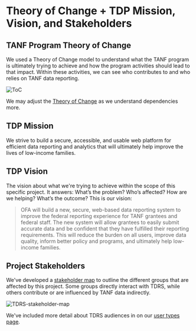 # Theory of Change + TDP Mission,  Vision, and Stakeholders

## TANF Program Theory of Change
We used a Theory of Change model to understand what the TANF program is ultimately trying to achieve and how the program activities should lead to that impact. Within these activities, we can see who contributes to and who relies on TANF data reporting.

![ToC](https://i.imgur.com/YDXDozC.png)

We may adjust the [Theory of Change](https://app.mural.co/t/officeoffamilyassistance2744/m/gsa6/1591840529923/e32ad1cccedbaaa6a77e95ddfd9339a8f7a2a37d) as we understand dependencies more.

## TDP Mission
We strive to build a secure, accessible, and usable web platform for efficient data reporting and analytics that will ultimately help improve the lives of low-income families.

## TDP Vision
The vision about what we're trying to achieve within the scope of this specific project. It answers: What’s the problem? Who’s affected? How are we helping? What’s the outcome? This is our vision:

> OFA will build a new, secure, web-based data reporting system to improve the federal reporting experience for TANF grantees and federal staff. The new system will allow grantees to easily submit accurate data and be confident that they have fulfilled their reporting requirements. This will reduce the burden on all users, improve data quality, inform better policy and programs, and ultimately help low-income families.

## Project Stakeholders
We've developed a [stakeholder map](https://app.mural.co/t/officeoffamilyassistance2744/m/officeoffamilyassistance2744/1595350408063/bd16524a57c6750b5ced4fbfe054ab011a2f6a3f) to outline the different groups that are affected by this project. Some groups directly interact with TDRS, while others contribute or are influenced by TANF data indirectly.

![TDRS-stakeholder-map](https://i.imgur.com/FGPECD9.png)

We've included more detail about TDRS audiences in on our [user types page](https://github.com/raft-tech/TANF-app/blob/a162830fdd3389d72112619b730d8430165e44a3/docs/User-Experience/Stakeholders-and-Personas.md).